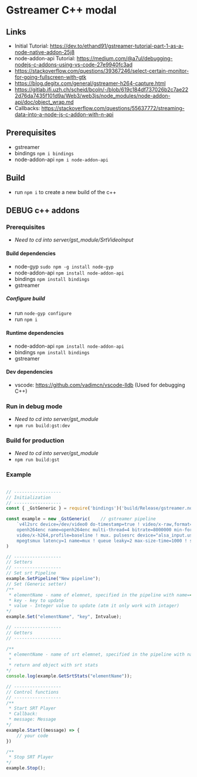 # Gstreamer C++ modal 

## Links
* Initial Tutorial: https://dev.to/ethand91/gstreamer-tutorial-part-1-as-a-node-native-addon-25j8
* node-addon-api Tutorial: https://medium.com/@a7ul/debugging-nodejs-c-addons-using-vs-code-27e9940fc3ad
* https://stackoverflow.com/questions/39367246/select-certain-monitor-for-going-fullscreen-with-gtk
* https://blog.degitx.com/general/gstreamer-h264-capture.html
* https://gitlab.ifi.uzh.ch/scheid/bcoln/-/blob/619c184df737026b2c7ae222d76da7435f101d9a/Web3/web3js/node_modules/node-addon-api/doc/object_wrap.md
* Callbacks: https://stackoverflow.com/questions/55637772/streaming-data-into-a-node-js-c-addon-with-n-api

## Prerequisites 
* gstreamer
* bindings ```npm i bindings```
* node-addon-api ```npm i node-addon-api```

## Build 
* run ```npm i``` to create a new build of the c++ 

## DEBUG c++ addons 

### Prerequisites
* *Need to cd into server/gst_module/SrtVideoInput*
#### Build dependencies
* node-gyp ```sudo npm -g install node-gyp```
* node-addon-api ```npm install node-addon-api```
* bindings ```npm install bindings```
* gstreamer

##### Configure build
* run ```node-gyp configure```
* run ```npm i```

#### Runtime dependencies
* node-addon-api ```npm install node-addon-api```
* bindings ```npm install bindings```
* gstreamer 

#### Dev dependencies
* vscode: https://github.com/vadimcn/vscode-lldb (Used for debugging C++)

### Run in debug mode
* *Need to cd into server/gst_module*
* ```npm run build:gst:dev```

### Build for production
* *Need to cd into server/gst_module*
* ```npm run build:gst```

### Example
```js

// ------------------
// Initialization
// ------------------
const { _GstGeneric } = require('bindings')('build/Release/gstreamer.node');

const example = new _GstGeneric(    // gstreamer pipeline
    `v4l2src device=/dev/video0 do-timestamp=true ! video/x-raw,format=YUY2,colorimetry=bt709,pixel-aspect-ratio=1/1,interlace-mode=progressive ! videoconvert ! videorate ! video/x-raw,framerate=25/1 ! videoscale ! video/x-raw,width=1280,height=720 ! \
    openh264enc name=openh264enc multi-thread=4 bitrate=8000000 min-force-key-unit-interval=1000 rate-control=off slice-mode=5 ! \
    video/x-h264,profile=baseline ! mux. pulsesrc device="alsa_input.usb-0b0e_Jabra_SPEAK_510_USB_1C48F9F6B5B3020A00-00.mono-fallback" ! queue leaky=2 max-size-time=1000 ! audioconvert ! audioresample ! voaacenc ! aacparse ! \
    mpegtsmux latency=1 name=mux ! queue leaky=2 max-size-time=1000 ! srtserversink name=srtserversink sync=false uri="srt://0.0.0.0:1234?latency=1&mode=listener"`
)

// ------------------
// Setters
// ------------------
// Set srt Pipeline
example.SetPipeline("New pipeline");   
// Set (Generic setter)
/**
 * elementName - name of elemnet, specified in the pipeline with name=<name>
 * key - key to update
 * value - Integer value to update (atm it only work with intager)
*/
example.Set("elementName", "key", Intvalue);

// ------------------
// Getters
// ------------------

/**
 * elementName - name of srt elemnet, specified in the pipeline with name=<name>
 * 
 * return and object with srt stats
*/
console.log(example.GetSrtStats("elementName"));

// ------------------
// Control functions
// ------------------
/**
 * Start SRT Player
 * Callback: 
 * message: Message
*/
example.Start((message) => {
    // your code
})

/**
 * Stop SRT Player
*/
example.Stop();
```

